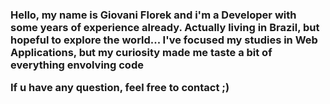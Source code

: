   <h3 style="margin-botton:10px">
Hello, my name is Giovani Florek and i'm a Developer with some years of experience already. Actually living in Brazil, but hopeful to explore the world... I've focused my studies in Web Applications, but my curiosity made me taste a bit of everything envolving code<br>

If u have any question, feel free to contact ;)<br>
 <br>
</h3>
